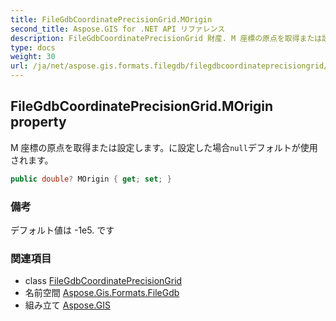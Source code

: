 ```yaml
---
title: FileGdbCoordinatePrecisionGrid.MOrigin
second_title: Aspose.GIS for .NET API リファレンス
description: FileGdbCoordinatePrecisionGrid 財産. M 座標の原点を取得または設定しますに設定した場合nullデフォルトが使用されます
type: docs
weight: 30
url: /ja/net/aspose.gis.formats.filegdb/filegdbcoordinateprecisiongrid/morigin/
---
```

## FileGdbCoordinatePrecisionGrid.MOrigin property

M 座標の原点を取得または設定します。に設定した場合`null`デフォルトが使用されます。

```csharp
public double? MOrigin { get; set; }
```

### 備考

デフォルト値は -1e5. です

### 関連項目

* class [FileGdbCoordinatePrecisionGrid](../)
* 名前空間 [Aspose.Gis.Formats.FileGdb](../../filegdbcoordinateprecisiongrid/)
* 組み立て [Aspose.GIS](../../../)


